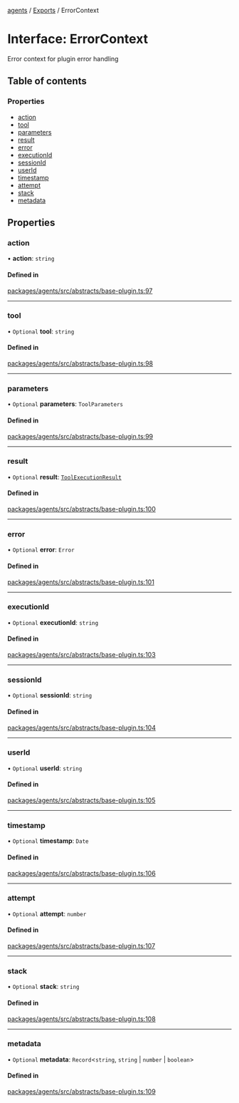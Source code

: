<!-- 
 ⚠️  AUTO-GENERATED FILE - DO NOT EDIT MANUALLY
 This file is automatically generated by scripts/docs-generator.js
 To make changes, edit the source TypeScript files or update the generator script
-->

[agents](../../) / [Exports](../modules) / ErrorContext

# Interface: ErrorContext

Error context for plugin error handling

## Table of contents

### Properties

- [action](ErrorContext#action)
- [tool](ErrorContext#tool)
- [parameters](ErrorContext#parameters)
- [result](ErrorContext#result)
- [error](ErrorContext#error)
- [executionId](ErrorContext#executionid)
- [sessionId](ErrorContext#sessionid)
- [userId](ErrorContext#userid)
- [timestamp](ErrorContext#timestamp)
- [attempt](ErrorContext#attempt)
- [stack](ErrorContext#stack)
- [metadata](ErrorContext#metadata)

## Properties

### action

• **action**: `string`

#### Defined in

[packages/agents/src/abstracts/base-plugin.ts:97](https://github.com/woojubb/robota/blob/a69b4da7c5c53be6f90be7c6508928a6d39cf60b/packages/agents/src/abstracts/base-plugin.ts#L97)

___

### tool

• `Optional` **tool**: `string`

#### Defined in

[packages/agents/src/abstracts/base-plugin.ts:98](https://github.com/woojubb/robota/blob/a69b4da7c5c53be6f90be7c6508928a6d39cf60b/packages/agents/src/abstracts/base-plugin.ts#L98)

___

### parameters

• `Optional` **parameters**: `ToolParameters`

#### Defined in

[packages/agents/src/abstracts/base-plugin.ts:99](https://github.com/woojubb/robota/blob/a69b4da7c5c53be6f90be7c6508928a6d39cf60b/packages/agents/src/abstracts/base-plugin.ts#L99)

___

### result

• `Optional` **result**: [`ToolExecutionResult`](ToolExecutionResult)

#### Defined in

[packages/agents/src/abstracts/base-plugin.ts:100](https://github.com/woojubb/robota/blob/a69b4da7c5c53be6f90be7c6508928a6d39cf60b/packages/agents/src/abstracts/base-plugin.ts#L100)

___

### error

• `Optional` **error**: `Error`

#### Defined in

[packages/agents/src/abstracts/base-plugin.ts:101](https://github.com/woojubb/robota/blob/a69b4da7c5c53be6f90be7c6508928a6d39cf60b/packages/agents/src/abstracts/base-plugin.ts#L101)

___

### executionId

• `Optional` **executionId**: `string`

#### Defined in

[packages/agents/src/abstracts/base-plugin.ts:103](https://github.com/woojubb/robota/blob/a69b4da7c5c53be6f90be7c6508928a6d39cf60b/packages/agents/src/abstracts/base-plugin.ts#L103)

___

### sessionId

• `Optional` **sessionId**: `string`

#### Defined in

[packages/agents/src/abstracts/base-plugin.ts:104](https://github.com/woojubb/robota/blob/a69b4da7c5c53be6f90be7c6508928a6d39cf60b/packages/agents/src/abstracts/base-plugin.ts#L104)

___

### userId

• `Optional` **userId**: `string`

#### Defined in

[packages/agents/src/abstracts/base-plugin.ts:105](https://github.com/woojubb/robota/blob/a69b4da7c5c53be6f90be7c6508928a6d39cf60b/packages/agents/src/abstracts/base-plugin.ts#L105)

___

### timestamp

• `Optional` **timestamp**: `Date`

#### Defined in

[packages/agents/src/abstracts/base-plugin.ts:106](https://github.com/woojubb/robota/blob/a69b4da7c5c53be6f90be7c6508928a6d39cf60b/packages/agents/src/abstracts/base-plugin.ts#L106)

___

### attempt

• `Optional` **attempt**: `number`

#### Defined in

[packages/agents/src/abstracts/base-plugin.ts:107](https://github.com/woojubb/robota/blob/a69b4da7c5c53be6f90be7c6508928a6d39cf60b/packages/agents/src/abstracts/base-plugin.ts#L107)

___

### stack

• `Optional` **stack**: `string`

#### Defined in

[packages/agents/src/abstracts/base-plugin.ts:108](https://github.com/woojubb/robota/blob/a69b4da7c5c53be6f90be7c6508928a6d39cf60b/packages/agents/src/abstracts/base-plugin.ts#L108)

___

### metadata

• `Optional` **metadata**: `Record`\<`string`, `string` \| `number` \| `boolean`\>

#### Defined in

[packages/agents/src/abstracts/base-plugin.ts:109](https://github.com/woojubb/robota/blob/a69b4da7c5c53be6f90be7c6508928a6d39cf60b/packages/agents/src/abstracts/base-plugin.ts#L109)
